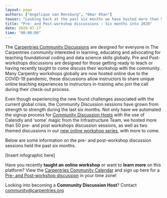 ```yaml
---
layout: page
authors: ["Angelique van Rensburg", "Omar Khan"]
teaser: "Looking back at the past six months we have hosted more than 50 discussion sessions"
title: "Pre- and Post-workshop discussions : Six months into 2020"
date: 2020-07-17
time: "00:00:00"
---
```


The [Carpentries Community Discussions](https://docs.carpentries.org/topic_folders/instructor_development/community_discussions.html?) are designed for everyone in The Carpentries community interested in learning, educating and advocating for teaching foundational coding and data science skills globally. Pre and Post-workshops discussions are designed for those getting ready to teach or having recently taught to come discuss their workshop with the community. Many Carpentry workshops globally are now hosted online due to the COVID-19 pandemic, these discussions allow instructors to share unique online teaching experiences to instructors in-training who join the call during their check-out process.   

Even though experiencing the new found challenges associated with the current global crisis, the Community Discussion sessions have grown from strength to strength during the last six months. Not only have we automated the signup process for [Community Discussion Hosts](https://docs.carpentries.org/topic_folders/instructor_development/community_discussions.html?#who-can-host) with the use of Calendly and 'some' magic from the Infrastructure Team, we hosted more than 50 pre- and post workshops discussion sessions, as well as two themed discussions in our [new online workshop series](https://carpentries.org/blog/2020/05/online-workshop-themed-discussions/), with more to come.

Below are some information on the pre- and post-workshop discussion sessions held the past six months.

[Insert infographic here]

Have you recently **taught an online workshop** or want to **learn more** on this platform?  View the [Carpentries Community Calendar](https://calendar.google.com/calendar/embed?src=oseuuoht0tvjbokgg3noh8c47g%40group.calendar.google.com) and sign up here for a [Pre- and Post-workshop discussion](https://pad.carpentries.org/community-discussions) in your time zone!

Looking into becoming a **Community Discussion Host**? Contact community@carpentries.org
